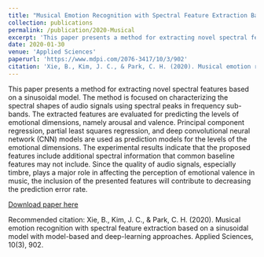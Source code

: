 ```yaml
---
title: "Musical Emotion Recognition with Spectral Feature Extraction Based on a Sinusoidal Model with Model-Based and Deep-Learning Approaches"
collection: publications
permalink: /publication/2020-Musical
excerpt: 'This paper presents a method for extracting novel spectral features based on a sinusoidal model. The method is focused on characterizing the spectral shapes of audio signals using spectral peaks in frequency sub-bands. The extracted features are evaluated for predicting the levels of emotional dimensions, namely arousal and valence. Principal component regression, partial least squares regression, and deep convolutional neural network (CNN) models are used as prediction models for the levels of the emotional dimensions. The experimental results indicate that the proposed features include additional spectral information that common baseline features may not include. Since the quality of audio signals, especially timbre, plays a major role in affecting the perception of emotional valence in music, the inclusion of the presented features will contribute to decreasing the prediction error rate.'
date: 2020-01-30
venue: 'Applied Sciences'
paperurl: 'https://www.mdpi.com/2076-3417/10/3/902'
citation: 'Xie, B., Kim, J. C., & Park, C. H. (2020). Musical emotion recognition with spectral feature extraction based on a sinusoidal model with model-based and deep-learning approaches. Applied Sciences, 10(3), 902.'
---
```

This paper presents a method for extracting novel spectral features based on a sinusoidal model. The method is focused on characterizing the spectral shapes of audio signals using spectral peaks in frequency sub-bands. The extracted features are evaluated for predicting the levels of emotional dimensions, namely arousal and valence. Principal component regression, partial least squares regression, and deep convolutional neural network (CNN) models are used as prediction models for the levels of the emotional dimensions. The experimental results indicate that the proposed features include additional spectral information that common baseline features may not include. Since the quality of audio signals, especially timbre, plays a major role in affecting the perception of emotional valence in music, the inclusion of the presented features will contribute to decreasing the prediction error rate.

[Download paper here](https://www.mdpi.com/2076-3417/10/3/902)

Recommended citation: Xie, B., Kim, J. C., & Park, C. H. (2020). Musical emotion recognition with spectral feature extraction based on a sinusoidal model with model-based and deep-learning approaches. Applied Sciences, 10(3), 902.